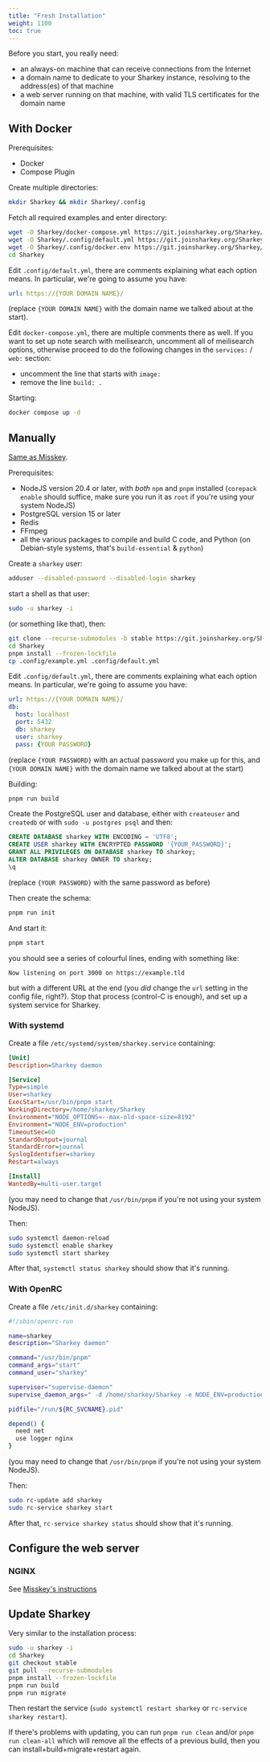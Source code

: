 ```yaml
---
title: "Fresh Installation"
weight: 1100
toc: true
---
```


Before you start, you really need:

* an always-on machine that can receive connections from the Internet
* a domain name to dedicate to your Sharkey instance, resolving to the
  address(es) of that machine
* a web server running on that machine, with valid TLS certificates
  for the domain name

## With Docker

Prerequisites:

* Docker
* Compose Plugin

Create multiple directories:

```bash
mkdir Sharkey && mkdir Sharkey/.config
```

Fetch all required examples and enter directory:

```bash
wget -O Sharkey/docker-compose.yml https://git.joinsharkey.org/Sharkey/Sharkey/raw/branch/stable/docker-compose_example.yml
wget -O Sharkey/.config/default.yml https://git.joinsharkey.org/Sharkey/Sharkey/raw/branch/stable/.config/docker_example.yml
wget -O Sharkey/.config/docker.env https://git.joinsharkey.org/Sharkey/Sharkey/raw/branch/stable/.config/docker_example.env
cd Sharkey
```

Edit `.config/default.yml`, there are comments explaining what each
option means. In particular, we're going to assume you have:

```yaml
url: https://{YOUR DOMAIN NAME}/
```

(replace `{YOUR DOMAIN NAME}` with the domain name we talked about
at the start).

Edit `docker-compose.yml`, there are multiple comments there as
well. If you want to set up note search with meilisearch, uncomment
all of meilisearch options, otherwise proceed to do the following
changes in the `services:` / `web:` section:

* uncomment the line that starts with `image:`
* remove the line `build: .`

Starting:

```bash
docker compose up -d
```

## Manually

[Same as
Misskey](https://misskey-hub.net/en/docs/install/manual.html).

Prerequisites:

* NodeJS version 20.4 or later, with *both* `npm` and `pnpm`
  installed (`corepack enable` should suffice, make sure you run it
  as `root` if you're using your system NodeJS)
* PostgreSQL version 15 or later
* Redis
* FFmpeg
* all the various packages to compile and build C code, and Python (on
  Debian-style systems, that's `build-essential` & `python`)

Create a `sharkey` user:

```bash
adduser --disabled-password --disabled-login sharkey
```

start a shell as that user:

```bash
sudo -u sharkey -i
```

(or something like that), then:

```bash
git clone --recurse-submodules -b stable https://git.joinsharkey.org/Sharkey/Sharkey.git
cd Sharkey
pnpm install --frozen-lockfile
cp .config/example.yml .config/default.yml
```

Edit `.config/default.yml`, there are comments explaining what each
option means. In particular, we're going to assume you have:

```yaml
url: https://{YOUR DOMAIN NAME}/
db:
  host: localhost
  port: 5432
  db: sharkey
  user: sharkey
  pass: {YOUR PASSWORD}
```

(replace `{YOUR PASSWORD}` with an actual password you make up for
this, and `{YOUR DOMAIN NAME}` with the domain name we talked about
at the start)

Building:

```bash
pnpm run build
```

Create the PostgreSQL user and database, either with `createuser`
and `createdb` or with `sudo -u postgres psql` and then:

```sql
CREATE DATABASE sharkey WITH ENCODING = 'UTF8';
CREATE USER sharkey WITH ENCRYPTED PASSWORD '{YOUR_PASSWORD}';
GRANT ALL PRIVILEGES ON DATABASE sharkey TO sharkey;
ALTER DATABASE sharkey OWNER TO sharkey;
\q
```

(replace `{YOUR PASSWORD}` with the same password as before)

Then create the schema:

```bash
pnpm run init
```

And start it:

```bash
pnpm start
```

you should see a series of colourful lines, ending with something
like:

```text
Now listening on port 3000 on https://example.tld
```

but with a different URL at the end (you *did* change the `url`
setting in the config file, right?). Stop that process (control-C is
enough), and set up a system service for Sharkey.

### With systemd

Create a file `/etc/systemd/system/sharkey.service` containing:

```ini
[Unit]
Description=Sharkey daemon

[Service]
Type=simple
User=sharkey
ExecStart=/usr/bin/pnpm start
WorkingDirectory=/home/sharkey/Sharkey
Environment="NODE_OPTIONS=--max-old-space-size=8192"
Environment="NODE_ENV=production"
TimeoutSec=60
StandardOutput=journal
StandardError=journal
SyslogIdentifier=sharkey
Restart=always

[Install]
WantedBy=multi-user.target
```

(you may need to change that `/usr/bin/pnpm` if you're not using
your system NodeJS).

Then:

```bash
sudo systemctl daemon-reload
sudo systemctl enable sharkey
sudo systemctl start sharkey
```

After that, `systemctl status sharkey` should show that it's
running.

### With OpenRC

Create a file `/etc/init.d/sharkey` containing:

```bash
#!/sbin/openrc-run

name=sharkey
description="Sharkey daemon"

command="/usr/bin/pnpm"
command_args="start"
command_user="sharkey"

supervisor="supervise-daemon"
supervise_daemon_args=" -d /home/sharkey/Sharkey -e NODE_ENV=production -e \"NODE_OPTIONS=--max-old-space-size=8192\""

pidfile="/run/${RC_SVCNAME}.pid"

depend() {
  need net
  use logger nginx
}
```

(you may need to change that `/usr/bin/pnpm` if you're not using
your system NodeJS).

Then:

```bash
sudo rc-update add sharkey
sudo rc-service sharkey start
```

After that, `rc-service sharkey status` should show that it's
running.

## Configure the web server

### NGINX

See [Misskey's
instructions](https://misskey-hub.net/en/docs/admin/nginx.html)

## Update Sharkey

Very similar to the installation process:

```bash
sudo -u sharkey -i
cd Sharkey
git checkout stable
git pull --recurse-submodules
pnpm install --frozen-lockfile
pnpm run build
pnpm run migrate
```

Then restart the service (`sudo systemctl restart sharkey` or
`rc-service sharkey restart`).

If there's problems with updating, you can run `pnpm run clean`
and/or `pnpm run clean-all` which will remove all the effects of a
previous build, then you can install+build+migrate+restart again.
